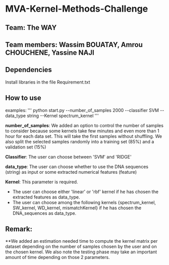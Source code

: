 # MVA-Kernel-Methods-Challenge

## Team: The WAY
## Team members: Wassim BOUATAY, Amrou CHOUCHENE, Yassine NAJI

## Dependencies
Install libraries in the file Requirement.txt

## How to use
examples: 
''' 
python start.py --number_of_samples 2000 --classifier SVM --data_type string --Kernel spectrum_kernel
'''

**number_of_samples**: We added an option to control the number of samples to consider because some kernels take few minutes and even more than 1 hour for each data set. This will take the first samples without shuffling. We also split the selected samples randomly into a training set (85%) and a validation set (15%)

**Classifier**: The user can choose between 'SVM' and 'RIDGE'

**data_type**: The user can choose whether to use the DNA sequences (string) as input or some extracted numerical features (feature)

**Kernel**: This parameter is required. 
- The user can choose either 'linear' or 'rbf' kernel if he has chosen the extracted features as data_type. 
- The user can choose among the following kernels {spectrum_kernel, SW_kernel, WD_kernel, mismatchKernel} if he has chosen the DNA_sequences as data_type. 

## Remark:
**We added an estimation needed time to compute the kernel matrix per dataset depending on the number of samples chosen by the user and on the chosen kernel. We also note the testing phase may take an important amount of time depending on those 2 parameters.  
